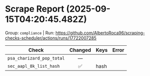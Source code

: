 # Scrape Report (2025-09-15T04:20:45.482Z)

Group: `compliance`  |  Run: https://github.com/AlbertoRoca96/scraping-checks-scheduler/actions/runs/17722007285

| Check | Changed | Keys | Error |
|---|:---:|:--|:--|
| `psa_charizard_pop_total` | — |  |  |
| `sec_aapl_8k_list_hash` | ✅ | hash |  |
